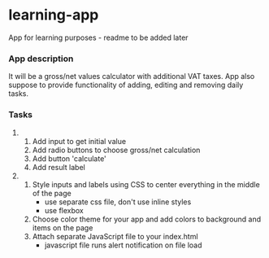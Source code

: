 # learning-app
App for learning purposes - readme to be added later


### App description
It will be a gross/net values calculator with additional VAT taxes. App also suppose to provide functionality of adding, editing and removing daily tasks.

### Tasks
1.
    1. Add input to get initial value
    2. Add radio buttons to choose gross/net calculation
    3. Add button 'calculate'
    4. Add result label
2. 
    1. Style inputs and labels using CSS to center everything in the middle of the page
        - use separate css file, don't use inline styles
        - use flexbox
    2. Choose color theme for your app and add colors to background and items on the page
    3. Attach separate JavaScript file to your index.html
        - javascript file runs alert notification on file load



